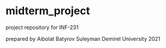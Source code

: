 # midterm_project
project repository for INF-231

prepared by Aibolat Batyrov
Suleyman Demirel University 2021
